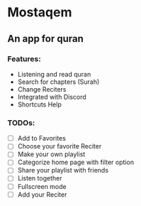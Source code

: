 # Mostaqem
## An app for quran

### Features:
* Listening and read quran
* Search for chapters (Surah)
* Change Reciters
* Integrated with Discord
* Shortcuts Help


### TODOs:
- [ ] Add to Favorites
- [ ] Choose your favorite Reciter
- [ ] Make your own playlist
- [ ] Categorize home page with filter option
- [ ] Share your playlist with friends
- [ ] Listen together
- [ ] Fullscreen mode
- [ ] Add your Reciter